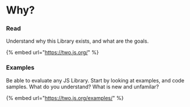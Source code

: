 # Why?

### Read

Understand why this Library exists, and what are the goals.&#x20;

{% embed url="https://two.js.org/" %}

### Examples

Be able to evaluate any JS Library. Start by looking at examples, and code samples.  What do you understand? What is new and unfamilar?&#x20;

{% embed url="https://two.js.org/examples/" %}
